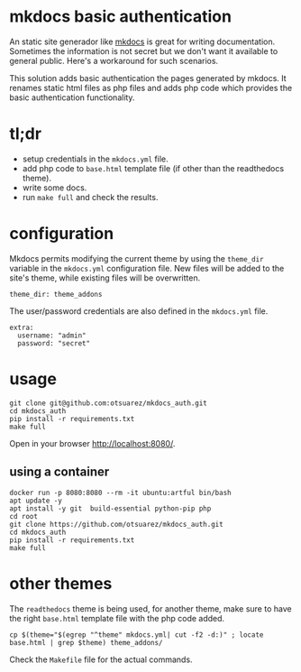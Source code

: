 # mkdocs basic authentication

An static site generador like [mkdocs](http://www.mkdocs.org/) is great for writing documentation.  Sometimes the information is not secret but we don't want it available to general public. Here's a workaround for such scenarios.

This solution adds basic authentication the pages generated by mkdocs. It renames static html files as php files and adds php code which provides the basic authentication functionality.

# tl;dr

* setup credentials in the `mkdocs.yml` file.
* add php code to `base.html` template file (if other than the readthedocs theme).
* write some docs.
* run `make full` and check the results.

# configuration

Mkdocs permits modifying the current theme by using the `theme_dir` variable in the `mkdocs.yml` configuration file. New files will be added to the site's theme, while existing files will be overwritten.

```
theme_dir: theme_addons
```

The user/password credentials are also defined in the `mkdocs.yml` file.

```
extra:
  username: "admin"
  password: "secret"
```

# usage

```
git clone git@github.com:otsuarez/mkdocs_auth.git
cd mkdocs_auth
pip install -r requirements.txt
make full
```

Open in your browser [http://localhost:8080/](http://localhost:8080/).

## using a container

```
docker run -p 8080:8080 --rm -it ubuntu:artful bin/bash
apt update -y
apt install -y git  build-essential python-pip php
cd root
git clone https://github.com/otsuarez/mkdocs_auth.git
cd mkdocs_auth
pip install -r requirements.txt
make full
```

# other themes

The `readthedocs` theme is being used, for another theme, make sure to have the right `base.html` template file with the php code added.

```
cp $(theme="$(egrep "^theme" mkdocs.yml| cut -f2 -d:)" ; locate base.html | grep $theme) theme_addons/
```

Check the `Makefile` file for the actual commands.


